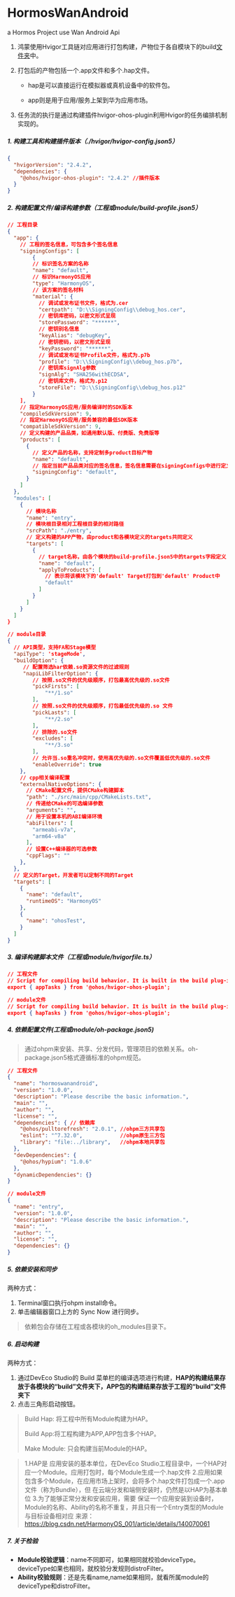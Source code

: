 # HormosWanAndroid
a Hormos Project use Wan Android Api

1. 鸿蒙使用Hvigor工具链对应用进行打包构建，产物位于各自模块下的build[文件夹](https://so.csdn.net/so/search?q=文件夹&spm=1001.2101.3001.7020)中。

2. 打包后的产物包括一个.app文件和多个.hap文件。

   - hap是可以直接运行在模拟器或真机设备中的软件包。

   - app则是用于应用/服务上架到华为应用市场。

3. 任务流的执行是通过构建插件hvigor-ohos-plugin利用Hvigor的任务编排机制实现的。

##### 1. 构建工具和构建插件版本（./hvigor/hvigor-config.json5）

```json
{
  "hvigorVersion": "2.4.2",
  "dependencies": {
    "@ohos/hvigor-ohos-plugin": "2.4.2" //插件版本
  }
}
```

##### 2. 构建配置文件/编译构建参数（工程或module/build-profile.json5）

```json
// 工程目录
{
  "app": {
    // 工程的签名信息，可包含多个签名信息  
    "signingConfigs": [
        {
        // 标识签名方案的名称
        "name": "default",  
        // 标识HarmonyOS应用
        "type": "HarmonyOS",  
        // 该方案的签名材料
        "material": {  
          // 调试或发布证书文件，格式为.cer
          "certpath": "D:\\SigningConfig\\debug_hos.cer",  
          // 密钥库密码，以密文形式呈现
          "storePassword": "******",
          // 密钥别名信息
          "keyAlias": "debugKey",  
          // 密钥密码，以密文形式呈现
          "keyPassword": "******",  
          // 调试或发布证书Profile文件，格式为.p7b
          "profile": "D:\\SigningConfig\\debug_hos.p7b",  
          // 密钥库signAlg参数
          "signAlg": "SHA256withECDSA",  
          // 密钥库文件，格式为.p12
          "storeFile": "D:\\SigningConfig\\debug_hos.p12" 
        }
    ],
    // 指定HarmonyOS应用/服务编译时的SDK版本        
    "compileSdkVersion": 9,
    // 指定HarmonyOS应用/服务兼容的最低SDK版本        
    "compatibleSdkVersion": 9,
    // 定义构建的产品品类，如通用默认版、付费版、免费版等        
    "products": [
      {
        // 定义产品的名称，支持定制多product目标产物    
        "name": "default",
        // 指定当前产品品类对应的签名信息，签名信息需要在signingConfigs中进行定义    
        "signingConfig": "default",
      }
    ]
  },
  "modules": [
    {
      // 模块名称  
      "name": "entry",
      // 模块根目录相对工程根目录的相对路径  
      "srcPath": "./entry",
      // 定义构建的APP产物，由product和各模块定义的targets共同定义  
      "targets": [
        {
          // target名称，由各个模块的build-profile.json5中的targets字段定义  
          "name": "default",
          "applyToProducts": [
            // 表示将该模块下的'default' Target打包到'default' Product中  
            "default"
          ]
        }
      ]
    }
  ]
}
```

```json
// module目录
{
  // API类型，支持FA和Stage模型  
  "apiType": 'stageMode',
  "buildOption": {
     // 配置筛选har依赖.so资源文件的过滤规则
     "napiLibFilterOption": {
      	// 按照.so文件的优先级顺序，打包最高优先级的.so文件
      	"pickFirsts": [
        	"**/1.so"
      	],
      	// 按照.so文件的优先级顺序，打包最低优先级的.so 文件
      	"pickLasts": [
        	"**/2.so"
      	],
      	// 排除的.so文件
      	"excludes": [
        	"**/3.so"
      	],
      	// 允许当.so重名冲突时，使用高优先级的.so文件覆盖低优先级的.so文件
      	"enableOverride": true
    },
    // cpp相关编译配置
    "externalNativeOptions": {
      // CMake配置文件，提供CMake构建脚本
      "path": "./src/main/cpp/CMakeLists.txt",  
      // 传递给CMake的可选编译参数
      "arguments": "", 
      // 用于设置本机的ABI编译环境
      "abiFilters": [  
        "armeabi-v7a",
        "arm64-v8a"
      ],
      // 设置C++编译器的可选参数
      "cppFlags": ""  
    }, 
  },
  // 定义的Target，开发者可以定制不同的Target  
  "targets": [
    {
      "name": "default",
      "runtimeOS": "HarmonyOS"
    },
    {
      "name": "ohosTest",
    }
  ]
}
```

##### 3. 编译构建脚本文件（工程或module/hvigorfile.ts）

```json
// 工程文件
// Script for compiling build behavior. It is built in the build plug-in and cannot be modified currently.
export { appTasks } from '@ohos/hvigor-ohos-plugin';
```

```json
// module文件
// Script for compiling build behavior. It is built in the build plug-in and cannot be modified currently.
export { hapTasks } from '@ohos/hvigor-ohos-plugin';
```

##### 4. 依赖配置文件(工程或module/oh-package.json5)

> 通过ohpm来安装、共享、分发代码，管理项目的依赖关系。oh-package.json5格式遵循标准的ohpm规范。

```json
// 工程文件
{
  "name": "hormoswanandroid",
  "version": "1.0.0",
  "description": "Please describe the basic information.",
  "main": "",
  "author": "",
  "license": "",
  "dependencies": { // 依赖库
    "@ohos/pulltorefresh": "2.0.1", //ohpm三方共享包
    "eslint": "^7.32.0",            //ohpm原生三方包
    "library": "file:../library",   //ohpm本地共享包  
  },
  "devDependencies": {
    "@ohos/hypium": "1.0.6"
  },
  "dynamicDependencies": {}
}
```

```json
// module文件
{
  "name": "entry",
  "version": "1.0.0",
  "description": "Please describe the basic information.",
  "main": "",
  "author": "",
  "license": "",
  "dependencies": {}
}
```

##### 5. 依赖安装和同步

两种方式：

1. Terminal窗口执行ohpm install命令。
2. 单击编辑器窗口上方的 Sync Now 进行同步。

> 依赖包会存储在工程或各模块的oh_modules目录下。



##### 6. 启动构建

两种方式：

1. 通过DevEco Studio的 Build 菜单栏的编译选项进行构建，**HAP的构建结果存放于各模块的“build”文件夹下，APP包的构建结果存放于工程的“build”文件夹下**
2. 点击三角形启动按钮。

> Build Hap: 将工程中所有Module构建为HAP。
>
> Build App:将工程构建为APP,APP包含多个HAP。
>
> Make Module: 只会构建当前Module的HAP。

> 1.HAP是 应用安装的基本单位，在DevEco Studio工程目录中，一个HAP对应一个Module。应用打包时，每个Module生成一个.hap文件
> 2.应用如果包含多个Module，在应用市场上架时，会将多个.hap文件打包成一个.app文件（称为Bundle），但 在云端分发和端侧安装时，仍然是以HAP为基本单位
> 3.为了能够正常分发和安装应用，需要 保证一个应用安装到设备时，Module的名称、Ability的名称不重复，并且只有一个Entry类型的Module与目标设备相对应
> 来源：https://blog.csdn.net/HarmonyOS_001/article/details/140070061



##### 7. 关于检验

- **Module校验逻辑**：name不同即可，如果相同就校验deviceType。deviceType如果也相同，就校验分发规则distroFilter。
- **Ability校验规则**：还是先看name,name如果相同，就看所属module的deviceType和distroFilter。

